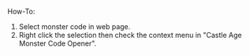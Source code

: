How-To:
1. Select monster code in web page.
2. Right click the selection then check the context menu in "Castle Age Monster Code Opener".
